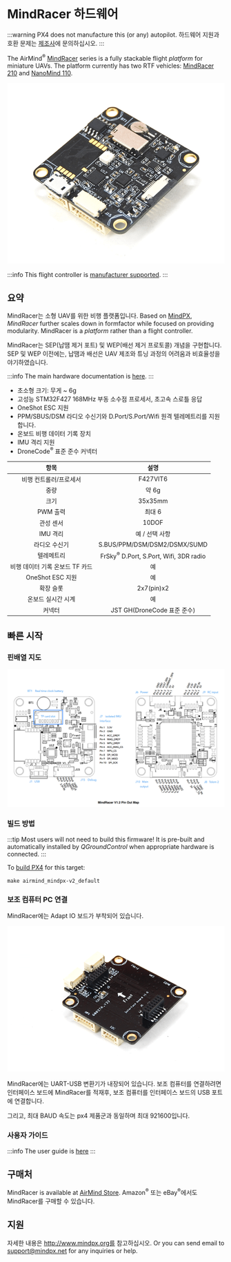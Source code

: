 # MindRacer 하드웨어

:::warning
PX4 does not manufacture this (or any) autopilot.
하드웨어 지원과 호환 문제는 [제조사](http://mindpx.net)에 문의하십시오.
:::

The AirMind<sup>&reg;</sup> [MindRacer](http://mindpx.net) series is a fully stackable flight _platform_ for miniature UAVs.
The platform currently has two RTF vehicles: [MindRacer 210](../complete_vehicles_mc/mindracer210.md) and [NanoMind 110](../complete_vehicles_mc/nanomind110.md).

![MindRacer](../../assets/hardware/hardware-mindracer.png)

:::info
This flight controller is [manufacturer supported](../flight_controller/autopilot_manufacturer_supported.md).
:::

## 요약

MindRacer는 소형 UAV를 위한 비행 플랫폼입니다.
Based on [MindPX](../flight_controller/mindpx.md), _MindRacer_ further scales down in formfactor while focused on providing modularity.
MindRacer is a _platform_ rather than a flight controller.

MindRacer는 SEP(납땜 제거 포트) 및 WEP(배선 제거 프로토콜) 개념을 구현합니다.
SEP 및 WEP 이전에는, 납땜과 배선은 UAV 제조와 튜닝 과정의 어려움과 비효율성을 야기하였습니다.

:::info
The main hardware documentation is [here](http://mindpx.net/assets/accessories/mindracer_spec_v1.2.pdf).
:::

- 초소형 크기: 무게 ~ 6g
- 고성능 STM32F427 168MHz 부동 소수점 프로세서, 초고속 스로틀 응답
- OneShot ESC 지원
- PPM/SBUS/DSM 라디오 수신기와 D.Port/S.Port/Wifi 원격 텔레메트리를 지원합니다.
- 온보드 비행 데이터 기록 장치
- IMU 격리 지원
- DroneCode<sup>&reg;</sup> 표준 준수 커넥터

|          항목         |                                                     설명                                                    |
| :-----------------: | :-------------------------------------------------------------------------------------------------------: |
|     비행 컨트롤러/프로세서    |                                                  F427VIT6                                                 |
|          중량         |                                                    약 6g                                                   |
|          크기         |                                                  35x35mm                                                  |
|        PWM 출력       |                                                    최대 6                                                   |
|        관성 센서        |                                                   10DOF                                                   |
|        IMU 격리       |                                                 예 / 선택 사항                                                 |
|       라디오 수신기       |                                S.BUS/PPM/DSM/DSM2/DSMX/SUMD                               |
|        텔레메트리        | FrSky<sup>&reg;</sup> D.Port, S.Port, Wifi, 3DR radio |
| 비행 데이터 기록 온보드 TF 카드 |                                                     예                                                     |
|    OneShot ESC 지원   |                                                     예                                                     |
|        확장 슬롯        |                                       2x7(pin)x2                                       |
|      온보드 실시간 시계     |                                                     예                                                     |
|         커넥터         |                                 JST GH(DroneCode 표준 준수)                                |

## 빠른 시작

### 핀배열 지도

![Mindracer pinout](../../assets/hardware/hardware-mindracer-pinout.png)

### 빌드 방법

:::tip
Most users will not need to build this firmware!
It is pre-built and automatically installed by _QGroundControl_ when appropriate hardware is connected.
:::

To [build PX4](../dev_setup/building_px4.md) for this target:

```
make airmind_mindpx-v2_default
```

### 보조 컴퓨터 PC 연결

MindRacer에는 Adapt IO 보드가 부착되어 있습니다.

![Attached Adapt IO board](../../assets/hardware/hardware-mindracer-conn.png)

MindRacer에는 UART-USB 변환기가 내장되어 있습니다.
보조 컴퓨터를 연결하려면 인터페이스 보드에 MindRacer를 적재후, 보조 컴퓨터를 인터페이스 보드의 USB 포트에 연결합니다.

그리고, 최대 BAUD 속도는 px4 제품군과 동일하며 최대 921600입니다.

### 사용자 가이드

:::info
The user guide is [here](http://mindpx.net/assets/accessories/mindracer_user_guide_v1.2.pdf)
:::

## 구매처

MindRacer is available at [AirMind Store](http://drupal.xitronet.com/?q=catalog).
Amazon<sup>&reg;</sup> 또는 eBay<sup>&reg;</sup>에서도 MindRacer를 구매할 수 있습니다.

## 지원

자세한 내용은 http://www.mindpx.org를 참고하십시오.
Or you can send email to [support@mindpx.net](mailto::support@mindpx.net) for any inquiries or help.
